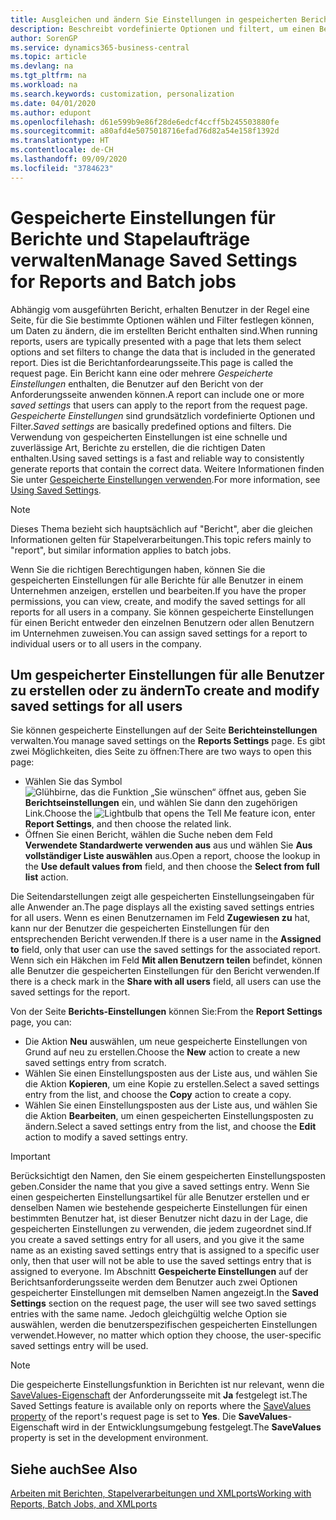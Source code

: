 ```yaml
---
title: Ausgleichen und ändern Sie Einstellungen in gespeicherten Berichten | Microsoft Docs
description: Beschreibt vordefinierte Optionen und filtert, um einen Bericht anzupassen und die richtigen Daten zu generieren.
author: SorenGP
ms.service: dynamics365-business-central
ms.topic: article
ms.devlang: na
ms.tgt_pltfrm: na
ms.workload: na
ms.search.keywords: customization, personalization
ms.date: 04/01/2020
ms.author: edupont
ms.openlocfilehash: d61e599b9e86f28de6edcf4ccff5b245503880fe
ms.sourcegitcommit: a80afd4e5075018716efad76d82a54e158f1392d
ms.translationtype: HT
ms.contentlocale: de-CH
ms.lasthandoff: 09/09/2020
ms.locfileid: "3784623"
---
```

# <a name="manage-saved-settings-for-reports-and-batch-jobs"></a><span data-ttu-id="b0530-103">Gespeicherte Einstellungen für Berichte und Stapelaufträge verwalten</span><span class="sxs-lookup"><span data-stu-id="b0530-103">Manage Saved Settings for Reports and Batch jobs</span></span>
<span data-ttu-id="b0530-104">Abhängig vom ausgeführten Bericht, erhalten Benutzer in der Regel eine Seite, für die Sie bestimmte Optionen wählen und Filter festlegen können, um Daten zu ändern, die im erstellten Bericht enthalten sind.</span><span class="sxs-lookup"><span data-stu-id="b0530-104">When running reports, users are typically presented with a page that lets them select options and set filters to change the data that is included in the generated report.</span></span> <span data-ttu-id="b0530-105">Dies ist die Berichtanfordearungsseite.</span><span class="sxs-lookup"><span data-stu-id="b0530-105">This page is called the request page.</span></span> <span data-ttu-id="b0530-106">Ein Bericht kann eine oder mehrere *Gespeicherte Einstellungen* enthalten, die Benutzer auf den Bericht von der Anforderungsseite anwenden können.</span><span class="sxs-lookup"><span data-stu-id="b0530-106">A report can include one or more *saved settings* that users can apply to the report from the request page.</span></span> <span data-ttu-id="b0530-107">*Gespeicherte Einstellungen* sind grundsätzlich vordefinierte Optionen und Filter.</span><span class="sxs-lookup"><span data-stu-id="b0530-107">*Saved settings* are basically predefined options and filters.</span></span> <span data-ttu-id="b0530-108">Die Verwendung von gespeicherten Einstellungen ist eine schnelle und zuverlässige Art, Berichte zu erstellen, die die richtigen Daten enthalten.</span><span class="sxs-lookup"><span data-stu-id="b0530-108">Using saved settings is a fast and reliable way to consistently generate reports that contain the correct data.</span></span> <span data-ttu-id="b0530-109">Weitere Informationen finden Sie unter [Gespeicherte Einstellungen verwenden](ui-work-report.md#SavedSettings).</span><span class="sxs-lookup"><span data-stu-id="b0530-109">For more information, see [Using Saved Settings](ui-work-report.md#SavedSettings).</span></span>

> [!NOTE]
> <span data-ttu-id="b0530-110">Dieses Thema bezieht sich hauptsächlich auf "Bericht", aber die gleichen Informationen gelten für Stapelverarbeitungen.</span><span class="sxs-lookup"><span data-stu-id="b0530-110">This topic refers mainly to "report", but similar information applies to batch jobs.</span></span>

<span data-ttu-id="b0530-111">Wenn Sie die richtigen Berechtigungen haben, können Sie die gespeicherten Einstellungen für alle Berichte für alle Benutzer in einem Unternehmen anzeigen, erstellen und bearbeiten.</span><span class="sxs-lookup"><span data-stu-id="b0530-111">If you have the proper permissions, you can view, create, and modify the saved settings for all reports for all users in a company.</span></span> <span data-ttu-id="b0530-112">Sie können gespeicherte Einstellungen für einen Bericht entweder den einzelnen Benutzern oder allen Benutzern im Unternehmen zuweisen.</span><span class="sxs-lookup"><span data-stu-id="b0530-112">You can assign saved settings for a report to individual users or to all users in the company.</span></span>

<!--
## Apply saved settings to a report
1. Open the report.

   The request page appears.    
2. In the **Saved Settings** section of the page, set the **Name** field  to the saved settings that you want to use.

   The **Saved Settings** section only appears if the report has been run before or if there are existing saved settings entries. The saved settings entry called **Last used options and filters** is always available. These settings are the option and filter values that were used the last time you ran the report.

-->

## <a name="to-create-and-modify-saved-settings-for-all-users"></a><span data-ttu-id="b0530-113">Um gespeicherter Einstellungen für alle Benutzer zu erstellen oder zu ändern</span><span class="sxs-lookup"><span data-stu-id="b0530-113">To create and modify saved settings for all users</span></span>
<span data-ttu-id="b0530-114">Sie können gespeicherte Einstellungen auf der Seite **Berichteinstellungen** verwalten.</span><span class="sxs-lookup"><span data-stu-id="b0530-114">You manage saved settings on the **Reports Settings** page.</span></span> <span data-ttu-id="b0530-115">Es gibt zwei Möglichkeiten, dies Seite zu öffnen:</span><span class="sxs-lookup"><span data-stu-id="b0530-115">There are two ways to open this page:</span></span>
-   <span data-ttu-id="b0530-116">Wählen Sie das Symbol ![Glühbirne, das die Funktion „Sie wünschen“ öffnet](media/ui-search/search_small.png "Tell Me-Funktion") aus, geben Sie **Berichtseinstellungen** ein, und wählen Sie dann den zugehörigen Link.</span><span class="sxs-lookup"><span data-stu-id="b0530-116">Choose the ![Lightbulb that opens the Tell Me feature](media/ui-search/search_small.png "Tell me what you want to do") icon, enter **Report Settings**, and then choose the related link.</span></span>
-   <span data-ttu-id="b0530-117">Öffnen Sie einen Bericht, wählen die Suche neben dem Feld **Verwendete Standardwerte verwenden aus** aus und wählen Sie **Aus vollständiger Liste auswählen** aus.</span><span class="sxs-lookup"><span data-stu-id="b0530-117">Open a report, choose the lookup in the **Use default values from** field, and then choose the **Select from full list** action.</span></span>

<span data-ttu-id="b0530-118">Die Seitendarstellungen zeigt alle gespeicherten Einstellungseingaben für alle Anwender an.</span><span class="sxs-lookup"><span data-stu-id="b0530-118">The page displays all the existing saved settings entries for all users.</span></span> <span data-ttu-id="b0530-119">Wenn es einen Benutzernamen im Feld **Zugewiesen zu** hat, kann nur der Benutzer die gespeicherten Einstellungen für den entsprechenden Bericht verwenden.</span><span class="sxs-lookup"><span data-stu-id="b0530-119">If there is a user name in the **Assigned to** field, only that user can use the saved settings for the associated report.</span></span> <span data-ttu-id="b0530-120">Wenn sich ein Häkchen im Feld **Mit allen Benutzern teilen** befindet, können alle Benutzer die gespeicherten Einstellungen für den Bericht verwenden.</span><span class="sxs-lookup"><span data-stu-id="b0530-120">If there is a check mark in the **Share with all users** field, all users can use the saved settings for the report.</span></span>

<span data-ttu-id="b0530-121">Von der Seite **Berichts-Einstellungen** können Sie:</span><span class="sxs-lookup"><span data-stu-id="b0530-121">From the **Report Settings** page, you can:</span></span>
-   <span data-ttu-id="b0530-122">Die Aktion **Neu** auswählen, um neue gespeicherte Einstellungen von Grund auf neu zu erstellen.</span><span class="sxs-lookup"><span data-stu-id="b0530-122">Choose the **New** action to create a new saved settings entry from scratch.</span></span>
-   <span data-ttu-id="b0530-123">Wählen Sie einen Einstellungsposten aus der Liste aus, und wählen Sie die Aktion **Kopieren**, um eine Kopie zu erstellen.</span><span class="sxs-lookup"><span data-stu-id="b0530-123">Select a saved settings entry from the list, and choose the **Copy** action to create a copy.</span></span>
-   <span data-ttu-id="b0530-124">Wählen Sie einen Einstellungsposten aus der Liste aus, und wählen Sie die Aktion **Bearbeiten**, um einen gespeicherten Einstellungsposten zu ändern.</span><span class="sxs-lookup"><span data-stu-id="b0530-124">Select a saved settings entry from the list, and choose the **Edit** action to modify a saved settings entry.</span></span>

> [!Important]
> <span data-ttu-id="b0530-125">Berücksichtigt den Namen, den Sie einem gespeicherten Einstellungsposten geben.</span><span class="sxs-lookup"><span data-stu-id="b0530-125">Consider the name that you give a saved settings entry.</span></span> <span data-ttu-id="b0530-126">Wenn Sie einen gespeicherten Einstellungsartikel für alle Benutzer erstellen und er denselben Namen wie bestehende gespeicherte Einstellungen für einen bestimmten Benutzer hat, ist dieser Benutzer nicht dazu in der Lage, die gespeicherten Einstellungen zu verwenden, die jedem zugeordnet sind.</span><span class="sxs-lookup"><span data-stu-id="b0530-126">If you create a saved settings entry for all users, and you give it the same name as an existing saved settings entry that is assigned to a specific user only, then that user will not be able to use the saved settings entry that is assigned to everyone.</span></span>  <span data-ttu-id="b0530-127">Im Abschnitt **Gespeicherte Einstellungen** auf der Berichtsanforderungsseite werden dem Benutzer auch zwei Optionen gespeicherter Einstellungen mit demselben Namen angezeigt.</span><span class="sxs-lookup"><span data-stu-id="b0530-127">In the **Saved Settings** section on the request page, the user will see two saved settings entries with the same name.</span></span> <span data-ttu-id="b0530-128">Jedoch gleichgültig welche Option sie auswählen, werden die benutzerspezifischen gespeicherten Einstellungen verwendet.</span><span class="sxs-lookup"><span data-stu-id="b0530-128">However, no matter which option they choose, the user-specific saved settings entry will be used.</span></span>

> [!NOTE]
> <span data-ttu-id="b0530-129">Die gespeicherte Einstellungsfunktion in Berichten ist nur relevant, wenn die [SaveValues-Eigenschaft](/dynamics365/business-central/dev-itpro/developer/properties/devenv-savevalues-property) der Anforderungsseite mit **Ja** festgelegt ist.</span><span class="sxs-lookup"><span data-stu-id="b0530-129">The Saved Settings feature is available only on reports where the [SaveValues property](/dynamics365/business-central/dev-itpro/developer/properties/devenv-savevalues-property) of the report's request page is set to **Yes**.</span></span> <span data-ttu-id="b0530-130">Die **SaveValues**-Eigenschaft wird in der Entwicklungsumgebung festgelegt.</span><span class="sxs-lookup"><span data-stu-id="b0530-130">The **SaveValues** property is set in the development environment.</span></span>  

## <a name="see-also"></a><span data-ttu-id="b0530-131">Siehe auch</span><span class="sxs-lookup"><span data-stu-id="b0530-131">See Also</span></span>
[<span data-ttu-id="b0530-132">Arbeiten mit Berichten, Stapelverarbeitungen und XMLports</span><span class="sxs-lookup"><span data-stu-id="b0530-132">Working with Reports, Batch Jobs, and XMLports</span></span>](ui-work-report.md)  
